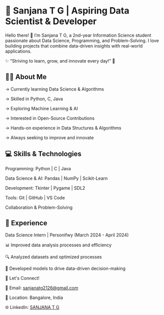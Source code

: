 # 🚀 Sanjana T G | Aspiring Data Scientist & Developer

Hello there! 👋
I’m Sanjana T G, a 2nd-year Information Science student passionate about Data Science, Programming, and Problem-Solving. I love building projects that combine data-driven insights with real-world applications.

✨ “Striving to learn, grow, and innovate every day!” 🚀

## 👩‍💻 About Me

-> Currently learning Data Science & Algorithms

-> Skilled in Python, C, Java

-> Exploring Machine Learning & AI

-> Interested in Open-Source Contributions

-> Hands-on experience in Data Structures & Algorithms

-> Always seeking to improve and innovate


## 💻 Skills & Technologies

Programming: Python | C | Java

Data Science & AI: Pandas | NumPy | Scikit-Learn

Development: Tkinter | Pygame | SDL2

Tools: Git | GitHub | VS Code

Collaboration & Problem-Solving

## 📌 Experience

Data Science Intern | Personifwy (March 2024 - April 2024)

📊 Improved data analysis processes and efficiency

🔍 Analyzed datasets and optimized processes

🧠 Developed models to drive data-driven decision-making

🌱 Let's Connect!

📩 Email: [sanjanatg2126@gmail.com](sanjanatg2126@gmail.com)

📍 Location: Bangalore, India

🌐 LinkedIn: [SANJANA T G](www.linkedin.com/in/sanjana-t-g)


